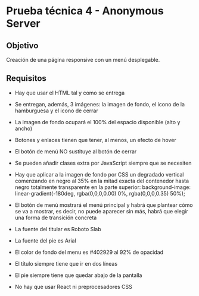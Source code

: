 # Prueba técnica 4 - Anonymous Server

Objetivo
-----
Creación de una página responsive con un menú desplegable.

Requisitos
-----
- Hay que usar el HTML tal y como se entrega

- Se entregan, además, 3 imágenes: la imagen de fondo, el icono de la hamburguesa y el icono de cerrar

- La imagen de fondo ocupará el 100% del espacio disponible (alto y ancho)

- Botones y enlaces tienen que tener, al menos, un efecto de hover

- El botón de menú NO sustituye al botón de cerrar

- Se pueden añadir clases extra por JavaScript siempre que se necesiten

- Hay que aplicar a la imagen de fondo por CSS un degradado vertical comenzando en negro al 35% en la mitad exacta del contenedor hasta negro totalmente transparente en la parte superior: background-image: linear-gradient(-180deg, rgba(0,0,0,0.00) 0%, rgba(0,0,0,0.35) 50%);

- El botón de menú mostrará el menú principal y habrá que plantear cómo se va a mostrar, es decir, no puede aparecer sin más, habrá que elegir una forma de transición concreta

- La fuente del titular es Roboto Slab

- La fuente del pie es Arial

- El color de fondo del menu es #402929 al 92% de opacidad

- El título siempre tiene que ir en dos líneas

- El pie siempre tiene que quedar abajo de la pantalla

- No hay que usar React ni preprocesadores CSS


